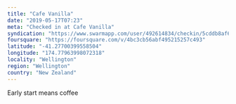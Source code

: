 ```yaml
---
title: "Cafe Vanilla"
date: "2019-05-17T07:23"
meta: "Checked in at Cafe Vanilla"
syndication: "https://www.swarmapp.com/user/492614834/checkin/5cddb8af67e5f2002cbebc0d"
foursquare: "https://foursquare.com/v/4bc3cb56abf495215257c493"
latitude: "-41.27700399558504"
longitude: "174.77963998072318"
locality: "Wellington"
region: "Wellington"
country: "New Zealand"
---
```

Early start means coffee
